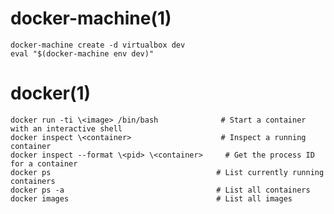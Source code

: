 
# docker-machine(1)

    docker-machine create -d virtualbox dev
    eval "$(docker-machine env dev)"

# docker(1)

    docker run -ti \<image> /bin/bash              # Start a container with an interactive shell
    docker inspect \<container>                    # Inspect a running container
    docker inspect --format \<pid> \<container>     # Get the process ID for a container
    docker ps                                     # List currently running containers
    docker ps -a                                  # List all containers
    docker images                                 # List all images
